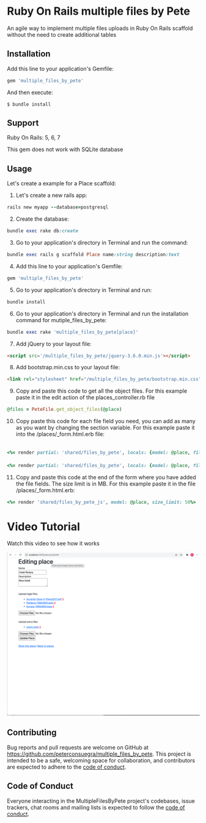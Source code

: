 # Ruby On Rails multiple files by Pete

An agile way to implement multiple files uploads in Ruby On Rails scaffold without the need to create additional tables


## Installation

Add this line to your application's Gemfile:

```ruby
gem 'multiple_files_by_pete'
```

And then execute:

    $ bundle install

## Support

Ruby On Rails: 5, 6, 7

This gem does not work with SQLite database

## Usage
Let's create a example for a Place scaffold:

1. Let's create a new rails app:

```ruby
rails new myapp --database=postgresql
```

2. Create the database:

```ruby
bundle exec rake db:create
```

3. Go to your application's directory in Terminal and run the command:

```ruby
bundle exec rails g scaffold Place name:string description:text
```

4. Add this line to your application's Gemfile:

```ruby
gem 'multiple_files_by_pete'
```

5. Go to your application's directory in Terminal and run:

```ruby
bundle install
```

6. Go to your application's directory in Terminal and run the installation command for mutiple_files_by_pete:

```ruby
bundle exec rake 'multiple_files_by_pete[place]'
```

7. Add jQuery to your layout file:

```html
<script src='/multiple_files_by_pete/jquery-3.6.0.min.js'></script>
```

8. Add bootstrap.min.css to your layout file:

```html
<link rel="stylesheet" href="/multiple_files_by_pete/bootstrap.min.css">
```

9. Copy and paste this code to get all the object files. For this example paste it in the edit action of the places_controller.rb file

```ruby
@files = PeteFile.get_object_files(@place)
```

10. Copy paste this code for each file field you need, you can add as many as you want by changing the section variable. For this example paste it into the /places/_form.html.erb file:

```ruby

<%= render partial: 'shared/files_by_pete', locals: {model: @place, files: @files, section: 'legal_files' ,label: 'Upload legal files'}  %>

<%= render partial: 'shared/files_by_pete', locals: {model: @place, files: @files, section: 'extra_files' ,label: 'Upload extra files'}  %>

```

11. Copy and paste this code at the end of the form where you have added the file fields. The size limit is in MB. For this example paste it in the file /places/_form.html.erb:

```ruby
<%= render 'shared/files_by_pete_js', model: @place, size_limit: 50%>
```

Video Tutorial
===============

Watch this video to see how it works

[![IMAGE ALT TEXT HERE](https://raw.githubusercontent.com/peterconsuegra/multiple_files_by_pete/master/templates/multiple_files_by_pete.png)](https://www.youtube.com/watch?v=Oy5W9dalN9M)



## Contributing

Bug reports and pull requests are welcome on GitHub at https://github.com/peterconsuegra/multiple_files_by_pete. This project is intended to be a safe, welcoming space for collaboration, and contributors are expected to adhere to the [code of conduct](https://github.com/peterconsuegra/multiple_files_by_pete/blob/master/CODE_OF_CONDUCT.md).

## Code of Conduct

Everyone interacting in the MultipleFilesByPete project's codebases, issue trackers, chat rooms and mailing lists is expected to follow the [code of conduct](https://github.com/peterconsuegra/multiple_files_by_pete/blob/master/CODE_OF_CONDUCT.md).
